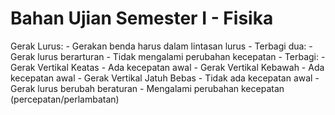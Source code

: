 # Bahan Ujian Semester I -  Fisika

Gerak Lurus:
    - Gerakan benda harus dalam lintasan lurus
    - Terbagi dua:
        - Gerak lurus berarturan
            - Tidak mengalami perubahan kecepatan
            - Terbagi:
                - Gerak Vertikal Keatas
                    - Ada kecepatan awal
                - Gerak Vertikal Kebawah
                    - Ada kecepatan awal
                - Gerak Vertikal Jatuh Bebas
                    - Tidak ada kecepatan awal
        - Gerak lurus berubah beraturan
            - Mengalami perubahan kecepatan (percepatan/perlambatan)